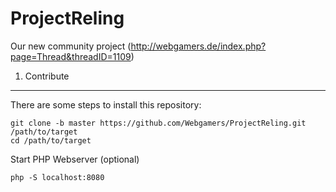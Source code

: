 ProjectReling
=============

Our new community project (http://webgamers.de/index.php?page=Thread&threadID=1109)


1) Contribute
-------------

There are some steps to install this repository:

    git clone -b master https://github.com/Webgamers/ProjectReling.git /path/to/target
    cd /path/to/target
    

Start PHP Webserver (optional)

    php -S localhost:8080
